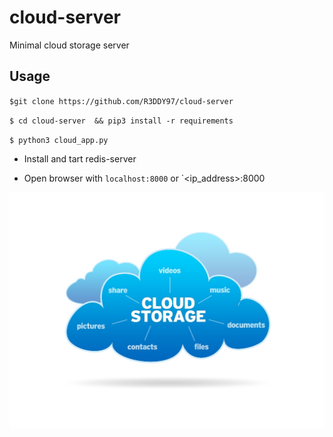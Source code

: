 # cloud-server
Minimal cloud storage server

## Usage



`$git clone https://github.com/R3DDY97/cloud-server`

`$ cd cloud-server  && pip3 install -r requirements`

`$ python3 cloud_app.py`

* Install and tart redis-server

* Open browser with `localhost:8000` or `<ip_address>:8000



![Cloud storage server ](https://raw.githubusercontent.com/R3DDY97/cloud-server/master/static/pics/cs2.jpg)
